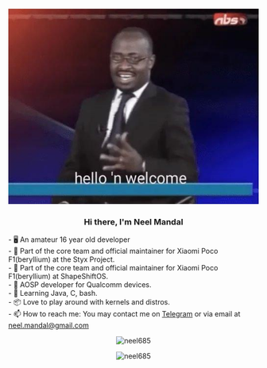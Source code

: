 <p align="center"><img src="https://github.com/neel685/neel685/blob/main/hello_n_welcome.jpg" alt="Hello 'N Welcome" /><br>
<h3 align="center"> Hi there, I'm Neel Mandal </h3>
- 🖥️ An amateur 16 year old developer <br>
- 🤖 Part of the core team and official maintainer for Xiaomi Poco F1(beryllium) at the Styx Project. <br>
- 🤖 Part of the core team and official maintainer for Xiaomi Poco F1(beryllium) at ShapeShiftOS. <br>
- 📱 AOSP developer for Qualcomm devices.<br>
- 🐍 Learning Java, C, bash. <br>
- 📦 Love to play around with kernels and distros.<br>
- 📫 How to reach me: You may contact me on <a href="https://t.me/dominicburrito">Telegram</a> or via email at <a href="mailto:neel.mandal@gmail.com">neel.mandal@gmail.com</a><br>

<p align="center"><img src="https://komarev.com/ghpvc/?username=neel685&style=flat-square" alt="neel685" /><br>
<p align="center"><img src="https://github-readme-stats.vercel.app/api?username=neel685&show_icons=true&count_private=true&title_color=ff5555&icon_color=88c0d0&bg_color=151515&text_color=d8dee9" alt="neel685" /> 
